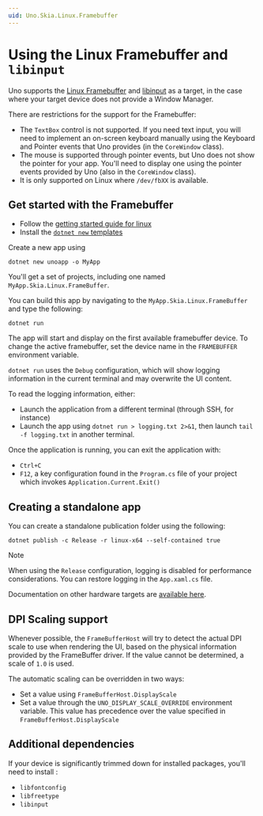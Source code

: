 ```yaml
---
uid: Uno.Skia.Linux.Framebuffer
---
```


# Using the Linux Framebuffer and `libinput`

Uno supports the [Linux Framebuffer](https://www.kernel.org/doc/html/latest/fb/framebuffer.html) and [libinput](https://github.com/wayland-project/libinput) as a target, in the case where your target device does not provide a Window Manager.

There are restrictions for the support for the Framebuffer:
- The `TextBox` control is not supported. If you need text input, you will need to implement an on-screen keyboard manually using the Keyboard and Pointer events that Uno provides (in the `CoreWindow` class).
- The mouse is supported through pointer events, but Uno does not show the pointer for your app. You'll need to display one using the pointer events provided by Uno (also in the `CoreWindow` class).
- It is only supported on Linux where `/dev/fbXX` is available.

## Get started with the Framebuffer
- Follow the [getting started guide for linux](../get-started-with-linux.md)
- Install the [`dotnet new` templates](../get-started-dotnet-new.md)

Create a new app using
```
dotnet new unoapp -o MyApp
```

You'll get a set of projects, including one named `MyApp.Skia.Linux.FrameBuffer`.

You can build this app by navigating to the `MyApp.Skia.Linux.FrameBuffer` and type the following:

```
dotnet run
```

The app will start and display on the first available framebuffer device. To change the active framebuffer, set the device name in the `FRAMEBUFFER` environment variable.

`dotnet run` uses the `Debug` configuration, which will show logging information in the current terminal and may overwrite the UI content.

To read the logging information, either:
- Launch the application from a different terminal (through SSH, for instance)
- Launch the app using `dotnet run > logging.txt 2>&1`, then launch `tail -f logging.txt` in another terminal.

Once the application is running, you can exit the application with:
- `Ctrl+C`
- `F12`, a key configuration found in the `Program.cs` file of your project which invokes `Application.Current.Exit()`

## Creating a standalone app
You can create a standalone publication folder using the following:

```
dotnet publish -c Release -r linux-x64 --self-contained true
```

> [!NOTE]
> When using the `Release` configuration, logging is disabled for performance considerations. You can restore logging in the `App.xaml.cs` file.

Documentation on other hardware targets are [available here](https://github.com/dotnet/core/blob/main/release-notes/6.0/supported-os.md).

## DPI Scaling support
Whenever possible, the `FrameBufferHost` will try to detect the actual DPI scale to use when rendering the UI, based on the physical information provided by the FrameBuffer driver. If the value cannot be determined, a scale of `1.0` is used.

The automatic scaling can be overridden in two ways:
- Set a value using `FrameBufferHost.DisplayScale`
- Set a value through the `UNO_DISPLAY_SCALE_OVERRIDE` environment variable. This value has precedence over the value specified in `FrameBufferHost.DisplayScale`

## Additional dependencies

If your device is significantly trimmed down for installed packages, you'll need to install :
- `libfontconfig`
- `libfreetype`
- `libinput`
